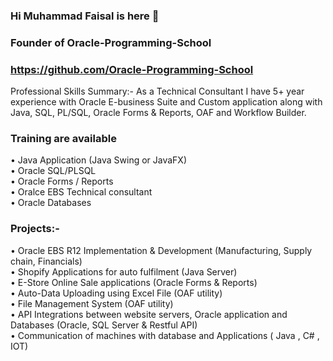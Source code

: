 ### Hi Muhammad Faisal is here 👋

### Founder of Oracle-Programming-School
### https://github.com/Oracle-Programming-School

Professional Skills Summary:-
As a Technical Consultant
I have 5+ year experience with Oracle E-business Suite and Custom application along with Java, SQL, PL/SQL, 
Oracle Forms & Reports, OAF and Workflow Builder.

### Training are available

• Java Application (Java Swing or JavaFX) <br />
• Oracle SQL/PLSQL <br />
• Oracle Forms / Reports <br />
• Oralce EBS Technical consultant <br />
• Oracle Databases <br />

### Projects:-	
•	Oracle EBS R12 Implementation & Development (Manufacturing, Supply chain, Financials)  <br />
•	Shopify Applications for auto fulfilment (Java Server) <br />
•	E-Store Online Sale applications (Oracle Forms & Reports) <br />
•	Auto-Data Uploading using Excel File (OAF utility) <br />
•	File Management System (OAF utility)  <br />
•	API Integrations between website servers, Oracle application and Databases (Oracle, SQL Server & Restful API) <br />
•	Communication of machines with database and Applications ( Java , C# , IOT) <br />
